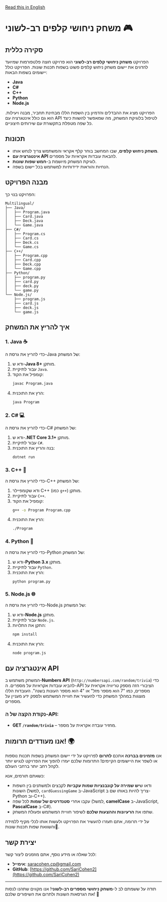 [Read this in English](README.md)

# משחק ניחושי קלפים רב-לשוני 🎮

## סקירה כללית

הפרויקט **משחק ניחושי קלפים רב-לשוני** הוא פרויקט חוצה פלטפורמות שמיועד להדגים את יישום משחק ניחוש קלפים פשוט בשפות תכנות שונות. הפרויקט כולל יישומים בשפות הבאות:

- **Java**
- **C#**
- **C++**
- **Python**
- **Node.js**

הפרויקט מציג את ההבדלים והדמיון בין השפות הללו מבחינת תחביר, מבנה ויעילות. הוא גם כולל אינטגרציה עם API לטיפול בלוגיקת המשחק, מה שמאפשר להשוות כיצד כל שפה מטפלת בתקשורת עם שירותים חיצוניים.

## תכונות

- **משחק ניחוש קלפים**, שבו המחשב בוחר קלף אקראי והמשתמש צריך לנחש אותו.
- **אינטגרציה עם API** להבאת עובדות אקראיות על מספרים.
- לוגיקת המשחק מיושמת ב-**חמש שפות שונות**.
- הנחיות והוראות ידידותיות למשתמש בכל יישום בשפה.

## מבנה הפרויקט

הפרויקט בנוי כך:

```
Multilingual/
├── Java/
│   ├── Program.java
│   ├── Card.java
│   ├── Deck.java
│   └── Game.java
├── C#/
│   ├── Program.cs
│   ├── Card.cs
│   ├── Deck.cs
│   └── Game.cs
├── C++/
│   ├── Program.cpp
│   ├── Card.cpp
│   ├── Deck.cpp
│   └── Game.cpp
├── Python/
│   ├── program.py
│   ├── card.py
│   ├── deck.py
│   └── game.py
└── Node.js/
    ├── program.js
    ├── card.js
    ├── deck.js
    └── game.js
```

## איך להריץ את המשחק

### 1. **Java** ☕
כדי להריץ את גרסת ה-Java של המשחק:
1. ודא ש-**Java 8+** מותקן.
2. עבור לתיקיית `Java`.
3. קומפיל את הקוד:
   ```bash
   javac Program.java
   ```
4. הרץ את התוכנית:
   ```bash
   java Program
   ```

### 2. **C#** 💻
כדי להריץ את גרסת ה-C# של המשחק:
1. ודא ש-**.NET Core 3.1+** מותקן.
2. עבור לתיקיית `C#`.
3. בנה והריץ את התוכנית:
   ```bash
   dotnet run
   ```

### 3. **C++** 💾
כדי להריץ את גרסת ה-C++ של המשחק:
1. ודא שקומפיילר C++ (כמו `g++`) מותקן.
2. עבור לתיקיית `C++`.
3. קומפיל את הקוד:
   ```bash
   g++ -o Program Program.cpp
   ```
4. הרץ את התוכנית:
   ```bash
   ./Program
   ```

### 4. **Python** 🐍
כדי להריץ את גרסת ה-Python של המשחק:
1. ודא ש-**Python 3.x** מותקן.
2. עבור לתיקיית `Python`.
3. הרץ את התוכנית:
   ```bash
   python program.py
   ```

### 5. **Node.js** 🌐
כדי להריץ את גרסת ה-Node.js של המשחק:
1. ודא ש-**Node.js** מותקן.
2. עבור לתיקיית `Node.js`.
3. התקן את התלויות:
   ```bash
   npm install
   ```
4. הרץ את התוכנית:
   ```bash
   node program.js
   ```

## אינטגרציה עם API

המשחק משתמש ב-**Numbers API** (`http://numbersapi.com/random/trivia`) כדי להביא עובדות אקראיות על מספרים. ה-API הציבורי הזה מספק טריוויה אקראית על מספרים, כמו "7 הוא מספר מזל" או "4 הוא מספר העונות בשנה". העובדות הללו מוצגות במהלך המשחק כדי להעשיר את חוויית המשתמש ולספק ידע מעניין על מספרים.

### נקודת הקצה של ה-API:
- **GET `/random/trivia`** – מחזיר עובדה אקראית על מספר.

## **אנו מעודדים תרומות!** 🌍

אנו **מזמינים בברכה** אתכם **לתרום** לפרויקט על ידי יישום המשחק בשפות תכנות נוספות או לשפר את היישומים הקיימים! התרומות שלכם יעזרו להפוך את הפרויקט לנגיש יותר לקהל רחב יותר ברחבי העולם.

כשאתם תורמים, אנא:
- ודאו ש**יש שמירה על קונבנציות שמות עקביות** לקבצים ולמשתנים בין השפות השונות (למשל, `cardGuessingGame` ב-JavaScript צריך להיות באותו שם ב-Python וב-C++).
- עקבו אחרי **סטנדרטים של שמות** לכל שפה (למשל, **camelCase** ב-JavaScript, **PascalCase** ב-C#).
- שתפו את **הרעיונות וההצעות שלכם** לשיפור חוויית המשתמש ופעולת המשחק.

על ידי תרומה, אתם תעזרו להעשיר את הפרויקט ולעשות אותו לכלי מקיף ללמידה והשוואת שפות תכנות שונות🤝.

## יצירת קשר

לכל שאלה או מידע נוסף, אתם מוזמנים ליצור קשר:

- **אימייל**: [saracohen.cp@gmail.com](mailto:saracohen.cp@gmail.com)
- **GitHub**: [https://github.com/SariCohen2](https://github.com/SariCohen2)

---

תודה על ששמתם לב ל-**משחק ניחושי מספרים רב-לשוני**! אנו מקווים שתהנו לנסות את הגרסאות השונות ולתרום את השיפורים שלכם! 🎉
